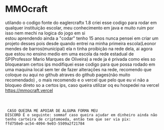 # MMOcraft
utilando o codigo fonte do eaglercraftx 1.8 criei esse codigo para rodar em qualquer instituição escolar, meu conhecimento em java e muito ruim por isso nem mechi na logica do jogo em si 
<br>
estou aprendendo ainda a "codar" tenho 15 anos nunca pensei em criar um projeto desses pois desde quando entrei na minha primeira escola(Leonor mendes de barros(municipal) ela n tinha proibição na rede dela, ai agora que estou no ensino medio em uma escola da rede estadual de SP(Professor Mario Marques de Oliveira) a rede ja é privada como eles so bloquearam certos ips modifiquei esse codigo para que possa rodado em uma maquina local sem ter de fazer alterações na rede, recomendo que coloque ou aqui no github atraves do github pages(não muito recomendado) , o mais recomendo e o vercel que pelo que eu vi não a bloqueo direto so a certos ips, caso queira utilizar oq eu hospedei na vercel https://mmocraft.vercel 
<br><br><br><br>
<code> CASO QUEIRA ME APOIAR DE ALGUMA FORMA MEU DISCORD É o seguinte: sommaf
caso queira ajudar em dinheiro ainda não tenho carteira de criptomoeda, então tem que ser via pix: ffd758e0-ac54-4094-9e03-5509a2f21784 </code>

